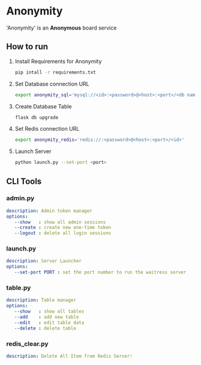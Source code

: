 # Anonymity
'Anonymity' is an **Anonymous** board service

## How to run
1. Install Requirements for Anonymity
   ```bash
   pip intall -r requirements.txt
   ```

2. Set Database connection URL
   ```bash
   export anonymity_sql='mysql://<id>:<password>@<host>:<port>/<db name>'
   ```

3. Create Database Table
   ```bash
   flask db upgrade
   ```

4. Set Redis connection URL
   ```bash
   export anonymity_redis='redis://:<password>@<host>:<port>/<id>'
   ```

5. Launch Server
   ```bash
   python launch.py --set-port <port>
   ```

## CLI Tools
### admin.py
```yaml
description: Admin token manager
options:
   --show   : show all admin sessions
   --create : create new one-time token
   --logout : delete all login sessions
```

### launch.py
```yaml
description: Server Launcher
options:
   --set-port PORT : set the port number to run the waitress server
```

### table.py
```yaml
description: Table manager
options:
   --show   : show all tables
   --add    : add new table
   --edit   : edit table data
   --delete : delete table
```

### redis_clear.py
```yaml
description: Delete All Item from Redis Server!
```
